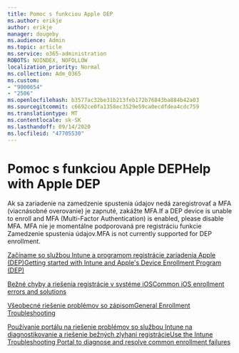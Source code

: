 ```yaml
---
title: Pomoc s funkciou Apple DEP
ms.author: erikje
author: erikje
manager: dougeby
ms.audience: Admin
ms.topic: article
ms.service: o365-administration
ROBOTS: NOINDEX, NOFOLLOW
localization_priority: Normal
ms.collection: Adm_O365
ms.custom:
- "9000654"
- "2506"
ms.openlocfilehash: b3577ac32be31b213feb172b76843ba884b42a03
ms.sourcegitcommit: c6692ce0fa1358ec3529e59ca0ecdfdea4cdc759
ms.translationtype: MT
ms.contentlocale: sk-SK
ms.lasthandoff: 09/14/2020
ms.locfileid: "47705530"
---
```

# <a name="help-with-apple-dep"></a><span data-ttu-id="df09b-102">Pomoc s funkciou Apple DEP</span><span class="sxs-lookup"><span data-stu-id="df09b-102">Help with Apple DEP</span></span>

<span data-ttu-id="df09b-103">Ak sa zariadenie na zamedzenie spustenia údajov nedá zaregistrovať a MFA (viacnásobné overovanie) je zapnuté, zakážte MFA.</span><span class="sxs-lookup"><span data-stu-id="df09b-103">If a DEP device is unable to enroll and MFA (Multi-Factor Authentication) is enabled, please disable MFA.</span></span> <span data-ttu-id="df09b-104">MFA nie je momentálne podporovaná pre registráciu funkcie Zamedzenie spustenia údajov.</span><span class="sxs-lookup"><span data-stu-id="df09b-104">MFA is not currently supported for DEP enrollment.</span></span>

[<span data-ttu-id="df09b-105">Začíname so službou Intune a programom registrácie zariadenia Apple (DEP)</span><span class="sxs-lookup"><span data-stu-id="df09b-105">Getting started with Intune and Apple's Device Enrollment Program (DEP)</span></span>](https://docs.microsoft.com/intune/enrollment/device-enrollment-program-enroll-ios)

[<span data-ttu-id="df09b-106">Bežné chyby a riešenia registrácie v systéme iOS</span><span class="sxs-lookup"><span data-stu-id="df09b-106">Common iOS enrollment errors and solutions</span></span>](https://docs.microsoft.com/intune/enrollment/troubleshoot-ios-enrollment-errors)

[<span data-ttu-id="df09b-107">Všeobecné riešenie problémov so zápisom</span><span class="sxs-lookup"><span data-stu-id="df09b-107">General Enrollment Troubleshooting</span></span>](https://docs.microsoft.com/intune/enrollment/troubleshoot-device-enrollment-in-intune)

[<span data-ttu-id="df09b-108">Používanie portálu na riešenie problémov so službou Intune na diagnostikovanie a riešenie bežných zlyhaní registrácie</span><span class="sxs-lookup"><span data-stu-id="df09b-108">Use the Intune Troubleshooting Portal to diagnose and resolve common enrollment failures</span></span>](https://docs.microsoft.com/intune/fundamentals/help-desk-operators)


